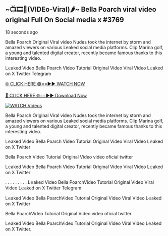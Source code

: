 ## ~📺🎞️👙(VIDEo-Viral)🌶~ Bella Poarch viral video original Full On Social media x #3769

18 seconds ago

Bella Poarch Original Viral video Nudes took the internet by storm and amazed viewers on various Leaked social media platforms. Clip Marina golf, a young and talented digital creator, recently became famous thanks to this interesting video.

L𝚎aked Video Bella Poarch Video Tutorial Original Video Viral Video L𝚎aked on X Twitter Telegram

[🌐 CLICK HERE 🟢==►► WATCH NOW](https://cutt.ly/0rtR8jlR)

[🔴 CLICK HERE 🌐==►► Download Now](https://cutt.ly/SrtR4cwq)

[![WATCH Videos](https://i.imgur.com/dJHk4Zq.gif)](https://cutt.ly/0rtR8jlR)

Bella Poarch Original Viral video Nudes took the internet by storm and amazed viewers on various Leaked social media platforms. Clip Marina golf, a young and talented digital creator, recently became famous thanks to this interesting video.

L𝚎aked Video Bella Poarch Video Tutorial Original Video Viral Video L𝚎aked on X Twitter

Bella Poarch Video Tutorial Original Video video oficial twitter

L𝚎aked Video Bella Poarch Video Tutorial Original Video Viral Video L𝚎aked on X Twitter

. . . . . . . . . L𝚎aked Video Bella PoarchVideo Tutorial Original Video Viral Video L𝚎aked on X Twitter Telegram

L𝚎aked Video Bella PoarchVideo Tutorial Original Video Viral Video L𝚎aked on X Twitter

Bella PoarchVideo Tutorial Original Video video oficial twitter

L𝚎aked Video Bella PoarchVideo Tutorial Original Video Viral Video L𝚎aked on X Twitter.
